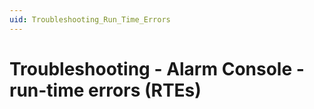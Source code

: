 ```yaml
---
uid: Troubleshooting_Run_Time_Errors
---
```


# Troubleshooting - Alarm Console - run-time errors (RTEs)
